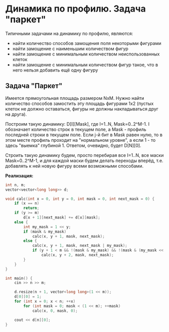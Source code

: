 # Динамика по профилю. Задача "паркет"

Типичными задачами на динамику по профилю, являются:

* найти количество способов замощения поля некоторыми фигурами
* найти замощение с наименьшим количеством фигур
* найти замощение с минимальным количеством неиспользованных клеток
* найти замощение с минимальным количеством фигур такое, что в него нельзя добавить ещё одну фигуру

## Задача "Паркет"

Имеется прямоугольная площадь размером NxM. Нужно найти количество способов замостить эту площадь фигурами 1x2 (пустых клеток не должно оставаться, фигуры не должны накладываться друг на друга).

Построим такую динамику: D[I][Mask], где I=1..N, Mask=0..2^M-1. I обозначает количество строк в текущем поле, а Mask - профиль последней строки в текущем поле. Если j-й бит в Mask равен нулю, то в этом месте профиль проходит на "нормальном уровне", а если 1 - то здесь "выемка" глубиной 1. Ответом, очевидно, будет D[N][0].

Строить такую динамику будем, просто перебирая все I=1..N, все маски Mask=0..2^M-1, и для каждой маски будем делать переходы вперёд, т.е. добавлять к ней новую фигуру всеми возможными способами.

**Реализация:**

<!--- TODO: specify code snippet id -->
``` cpp
int n, m;
vector<vector<long long>> d;

void calc(int x = 0, int y = 0, int mask = 0, int next_mask = 0) {
    if (x == n)
        return;
    if (y >= m)
        d[x + 1][next_mask] += d[x][mask];
    else {
        int my_mask = 1 << y;
        if (mask & my_mask)
            calc(x, y + 1, mask, next_mask);
        else {
            calc(x, y + 1, mask, next_mask | my_mask);
            if (y + 1 < m && !(mask & my_mask) && !(mask & (my_mask << 1)))
                calc(x, y + 2, mask, next_mask);
        }
    }
}

int main() {
    cin >> n >> m;

    d.resize(n + 1, vector<long long>(1 << m));
    d[0][0] = 1;
    for (int x = 0; x < n; ++x)
        for (int mask = 0; mask < (1 << m); ++mask)
            calc(x, 0, mask, 0);

    cout << d[n][0];
}
```
